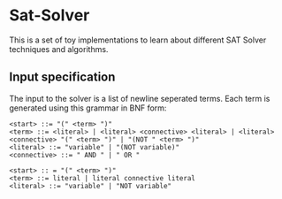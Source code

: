 # Sat-Solver
This is a set of toy implementations to learn about different SAT Solver techniques and algorithms.

## Input specification
The input to the solver is a list of newline seperated terms.
Each term is generated using this grammar in BNF form:

```
<start> ::= "(" <term> ")"
<term> ::= <literal> | <literal> <connective> <literal> | <literal> <connective> "(" <term> ")" | "(NOT " <term> ")" 
<literal> ::= "variable" | "(NOT variable)"
<connective> ::= " AND " | " OR " 
```

```
<start> :: = "(" <term> ")"
<term> ::= literal | literal connective literal
<literal> ::= "variable" | "NOT variable"
